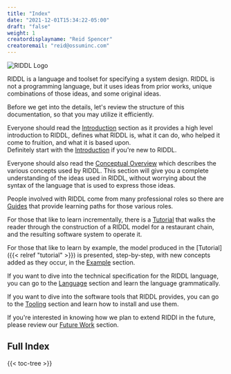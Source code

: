 ```yaml
---
title: "Index"
date: "2021-12-01T15:34:22-05:00"
draft: "false" 
weight: 1 
creatordisplayname: "Reid Spencer"
creatoremail: "reid@ossuminc.com"
---
```


![RIDDL Logo](/images/RIDDL-Logo-128x128.png)

RIDDL is a language and toolset for specifying a system design. RIDDL is not
a programming language, but it uses ideas from prior works, unique 
combinations of those ideas, and some original ideas.  
 
Before we get into the details, let's review the structure of this 
documentation, so that you may utilize it efficiently.  

Everyone should read the [Introduction](introduction) section as it
provides a high level introduction to RIDDL, defines what RIDDL is, 
what it can do, who helped it come to fruition, and what it is based upon.  
Definitely start with the [Introduction](introduction) if you're new to RIDDL.

Everyone should also read the [Conceptual Overview](concepts) which 
describes the various concepts used by RIDDL. This section will give you a 
complete understanding of the ideas used in RIDDL, without worrying about the
syntax of the language that is used to express those ideas.

People involved with RIDDL come from many professional roles so there are 
[Guides](guides) that provide learning paths for those various roles.  

For those that like to learn incrementally, there is a 
[Tutorial](tutorial) that walks the reader through the construction 
of a RIDDL model for a restaurant chain, and the resulting software system 
to operate it.

For those that like to learn by example, the model produced in the 
[Tutorial]({{< relref "tutorial" >}}) is presented, step-by-step, with new 
concepts added as they occur, in the [Example](examples) section.

If you want to dive into the technical specification for the RIDDL language,
you can go to the [Language](language) section and learn the language 
grammatically. 

If you want to dive into the software tools that RIDDL provides, you can go
to the [Tooling](tooling) section and learn how to install and use them. 

If you're interested in knowing how we plan to extend RIDDl in the future, 
please review our [Future Work](future-work) section. 

## Full Index

{{< toc-tree >}}
